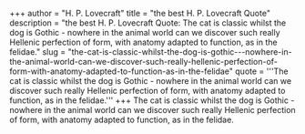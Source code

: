 +++
author = "H. P. Lovecraft"
title = "the best H. P. Lovecraft Quote"
description = "the best H. P. Lovecraft Quote: The cat is classic whilst the dog is Gothic - nowhere in the animal world can we discover such really Hellenic perfection of form, with anatomy adapted to function, as in the felidae."
slug = "the-cat-is-classic-whilst-the-dog-is-gothic---nowhere-in-the-animal-world-can-we-discover-such-really-hellenic-perfection-of-form-with-anatomy-adapted-to-function-as-in-the-felidae"
quote = '''The cat is classic whilst the dog is Gothic - nowhere in the animal world can we discover such really Hellenic perfection of form, with anatomy adapted to function, as in the felidae.'''
+++
The cat is classic whilst the dog is Gothic - nowhere in the animal world can we discover such really Hellenic perfection of form, with anatomy adapted to function, as in the felidae.
